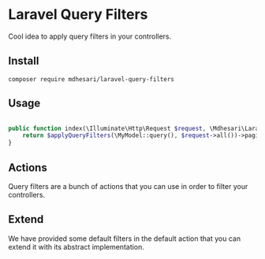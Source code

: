 # Laravel Query Filters

Cool idea to apply query filters in your controllers.

## Install

```shell script
composer require mdhesari/laravel-query-filters
```

## Usage

```php

public function index(\Illuminate\Http\Request $request, \Mdhesari\LaravelQueryFilters\Actions\ApplyQueryFilters $applyQueryFilters) {
    return $applyQueryFilters(\MyModel::query(), $request->all())->paginate();
}

```

## Actions

Query filters are a bunch of actions that you can use in order to filter your controllers.

## Extend

We have provided some default filters in the default action that you can extend it with its abstract implementation.